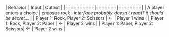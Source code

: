 | Behavior | Input | Output |
|==========|=======|========|
| A player enters a choice  | *chooses rock* | *interface probably doesn't react? it should be secret...* |
| Player 1: Rock, Player 2: Scissors | <- | Player 1 wins |
| Player 1: Rock, Player 2: Paper    | <- | Player 2 wins |
| Player 1: Paper, Player 2: Scissors| <- | Player 2 wins |
